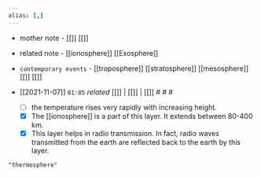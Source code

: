 ```yaml
---
alias: [,]
---
```

- mother note - [[]] [[]]
- related note - [[ionosphere]] [[Exosphere]]
- `contemporary events`  - [[troposphere]] [[stratosphere]] [[mesosphere]] [[]] [[]]

- [[2021-11-07]]  `01:05` _related_ [[]] | [[]] | [[]] # # #
	- [ ] the temperature rises very rapidly with increasing height.
	- [x] The [[ionosphere]] is a part of this layer. It extends between 80-400 km.
	- [x] This layer helps in radio transmission. In fact, radio waves transmitted from the earth are reflected back to the earth by this layer.

```query
"thermosphere"
```